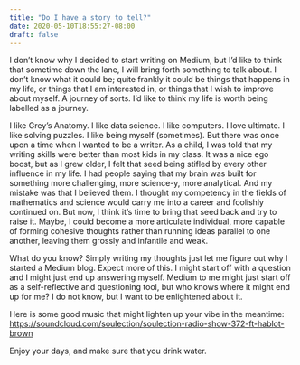 ```yaml
---
title: "Do I have a story to tell?"
date: 2020-05-10T18:55:27-08:00
draft: false
---
```


I don’t know why I decided to start writing on Medium, but I’d like to think that sometime down the lane, I will bring forth something to talk about. I don’t know what it could be; quite frankly it could be things that happens in my life, or things that I am interested in, or things that I wish to improve about myself. A journey of sorts. I’d like to think my life is worth being labelled as a journey.

I like Grey’s Anatomy. I like data science. I like computers. I love ultimate. I like solving puzzles. I like being myself (sometimes). But there was once upon a time when I wanted to be a writer. As a child, I was told that my writing skills were better than most kids in my class. It was a nice ego boost, but as I grew older, I felt that seed being stifled by every other influence in my life. I had people saying that my brain was built for something more challenging, more science-y, more analytical. And my mistake was that I believed them. I thought my competency in the fields of mathematics and science would carry me into a career and foolishly continued on. But now, I think it’s time to bring that seed back and try to raise it. Maybe, I could become a more articulate individual, more capable of forming cohesive thoughts rather than running ideas parallel to one another, leaving them grossly and infantile and weak.

What do you know? Simply writing my thoughts just let me figure out why I started a Medium blog. Expect more of this. I might start off with a question and I might just end up answering myself. Medium to me might just start off as a self-reflective and questioning tool, but who knows where it might end up for me? I do not know, but I want to be enlightened about it.

Here is some good music that might lighten up your vibe in the meantime: https://soundcloud.com/soulection/soulection-radio-show-372-ft-hablot-brown

Enjoy your days, and make sure that you drink water.